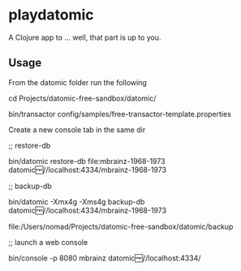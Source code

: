 # playdatomic

A Clojure app to ... well, that part is up to you.

## Usage

From the datomic folder run the following

cd Projects/datomic-free-sandbox/datomic/

bin/transactor config/samples/free-transactor-template.properties

Create a new console tab in the same dir

;; restore-db

bin/datomic restore-db file:mbrainz-1968-1973 datomic:free://localhost:4334/mbrainz-1968-1973

;; backup-db

bin/datomic -Xmx4g -Xms4g backup-db datomic:free://localhost:4334/mbrainz-1968-1973

file:/Users/nomad/Projects/datomic-free-sandbox/datomic/backup

;; launch a web console

bin/console -p 8080 mbrainz datomic:free://localhost:4334/
